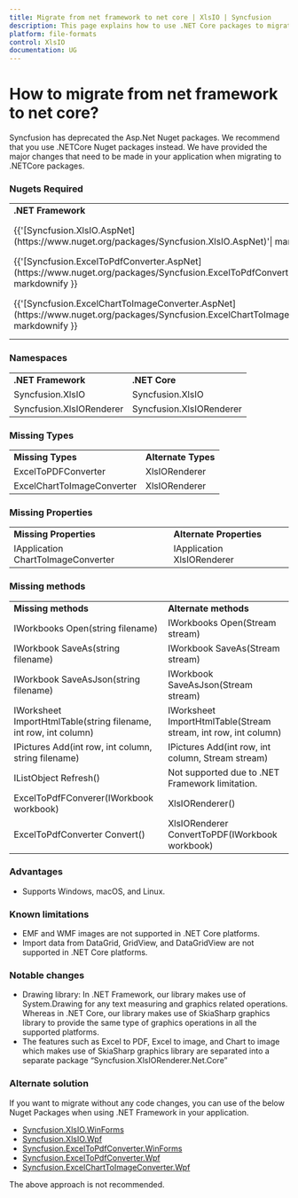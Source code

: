 ```yaml
---
title: Migrate from net framework to net core | XlsIO | Syncfusion
description: This page explains how to use .NET Core packages to migrate from .NET Framework to .NET Core
platform: file-formats
control: XlsIO
documentation: UG
---
```


# How to migrate from net framework to net core?

Syncfusion has deprecated the Asp.Net Nuget packages. We recommend that you use .NETCore Nuget packages instead. We have provided the major changes that need to be made in your application when migrating to .NETCore packages.

### Nugets Required
<table>
        <tr>
            <td>
                <b>.NET Framework</b>
            </td>
            <td>
                <b>.NET Core</b>
            </td>
        </tr>
        <tr>
            <td>
                {{'[Syncfusion.XlsIO.AspNet](https://www.nuget.org/packages/Syncfusion.XlsIO.AspNet)'| markdownify }}
            </td>
            <td>
               {{'[Syncfusion.XlsIO.Net.Core](https://www.nuget.org/packages/Syncfusion.XlsIO.Net.Core)'| markdownify }}
            </td>
        </tr>
        <tr>
            <td>
                {{'[Syncfusion.ExcelToPdfConverter.AspNet](https://www.nuget.org/packages/Syncfusion.ExcelToPdfConverter.AspNet)'| markdownify }}
            </td>
            <td>
                {{'[Syncfusion.XlsIORenderer](https://www.nuget.org/packages/Syncfusion.XlsIORenderer.Net.Core)'| markdownify }}
            </td>
        </tr>
        <tr>
            <td>
                {{'[Syncfusion.ExcelChartToImageConverter.AspNet](https://www.nuget.org/packages/Syncfusion.ExcelChartToImageConverter.AspNet)'| markdownify }}
            </td>
            <td>
                Not needed. This functionalities are moved to {{'[Syncfusion.XlsIORenderer](https://www.nuget.org/packages/Syncfusion.XlsIORenderer.Net.Core)'| markdownify }}
            </td>
        </tr>
</table>

### Namespaces

<table>
        <tr>
            <td>
                <b>.NET Framework</b> 
            </td>
            <td>
                <b>.NET Core</b> 
            </td>
        </tr>
        <tr>
            <td>
                Syncfusion.XlsIO 
            </td>
            <td>
                Syncfusion.XlsIO 
            </td>
        </tr>
        <tr>
            <td>
                Syncfusion.XlsIORenderer 
            </td>
            <td>
                Syncfusion.XlsIORenderer 
            </td>
        </tr>
</table>

### Missing Types
<table>
        <tr>
            <td>
                <b>Missing Types</b> 
            </td>
            <td>
                <b>Alternate Types</b> 
            </td>
        </tr>
        <tr>
            <td>
                ExcelToPDFConverter
            </td>
            <td>
                XlsIORenderer 
            </td>
        </tr>
        <tr>
            <td>
                ExcelChartToImageConverter 
            </td>
            <td>
                XlsIORenderer 
            </td>
        </tr>
</table>


### Missing Properties
<table>
        <tr>
            <td>
                <b>Missing Properties</b> 
            </td>
            <td>
                <b>Alternate Properties</b> 
            </td>
        </tr>
        <tr>
            <td>
                IApplication ChartToImageConverter 
            </td>
            <td>
                IApplication XlsIORenderer 
            </td>
        </tr>
</table>

### Missing methods
<table>
        <tr>
            <td>
                <b>Missing methods</b> 
            </td>
            <td>
                <b>Alternate methods</b> 
            </td>
        </tr>
        <tr>
            <td>
                IWorkbooks Open(string filename)   
            </td>
            <td>
                IWorkbooks Open(Stream stream)                   
            </td>
        </tr>
        <tr>
            <td>
                IWorkbook SaveAs(string filename) 
            </td>
            <td>
                IWorkbook SaveAs(Stream stream) 
            </td>
        </tr>
        <tr>
            <td>
                IWorkbook SaveAsJson(string filename) 
            </td>
            <td>
                IWorkbook SaveAsJson(Stream stream) 
            </td>
        </tr>
        <tr>
            <td>
                IWorksheet ImportHtmlTable(string filename, int row, int column) 
            </td>
            <td>
                IWorksheet ImportHtmlTable(Stream stream, int row, int column) 
            </td>
        </tr>
		<tr>
            <td>
                IPictures Add(int row, int column, string filename) 
            </td>
            <td>
                IPictures Add(int row, int column, Stream stream) 
            </td>
        </tr>
        <tr>
            <td>
                IListObject Refresh() 
            </td>
            <td>
                Not supported due to .NET Framework limitation. 
            </td>
        </tr>
        <tr>
            <td>
                ExcelToPdfFConverer(IWorkbook workbook) 
            </td>
            <td>
                XlsIORenderer() 
            </td>
        </tr>
        <tr>
            <td>
                ExcelToPdfConverter Convert() 
            </td>
            <td>
                XlsIORenderer ConvertToPDF(IWorkbook workbook) 
            </td>
        </tr>
</table>


### Advantages
*	Supports Windows, macOS, and Linux.

### Known limitations
*	EMF and WMF images are not supported in .NET Core platforms.
*	Import data from DataGrid, GridView, and DataGridView are not supported in .NET Core platforms.

### Notable changes
*	Drawing library: In .NET Framework, our library makes use of System.Drawing for any text measuring and graphics related operations. Whereas in .NET Core, our library makes use of SkiaSharp graphics library to provide the same type of graphics operations in all the supported platforms.
*	The features such as Excel to PDF, Excel to image, and Chart to image which makes use of SkiaSharp graphics library are separated into a separate package “Syncfusion.XlsIORenderer.Net.Core”

### Alternate solution
If you want to migrate without any code changes, you can use of the below Nuget Packages when using .NET Framework in your application.

*	[Syncfusion.XlsIO.WinForms](https://www.nuget.org/packages/Syncfusion.XlsIO.WinForms)
*	[Syncfusion.XlsIO.Wpf](https://www.nuget.org/packages/Syncfusion.XlsIO.Wpf)
*	[Syncfusion.ExcelToPdfConverter.WinForms](https://www.nuget.org/packages/Syncfusion.ExcelToPdfConverter.WinForms)
*	[Syncfusion.ExcelToPdfConverter.Wpf](https://www.nuget.org/packages/Syncfusion.ExcelToPdfConverter.Wpf)
*	[Syncfusion.ExcelChartToImageConverter.Wpf](https://www.nuget.org/packages/Syncfusion.ExcelChartToImageConverter.WPF)

The above approach is not recommended.
